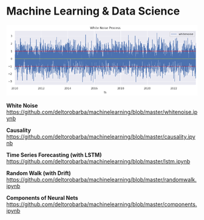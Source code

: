 # Machine Learning & Data Science

<img src="https://raw.githubusercontent.com/deltorobarba/repo/master/whitenoise.png" alt="White Noise">

<b>White Noise</b><br>
https://github.com/deltorobarba/machinelearning/blob/master/whitenoise.ipynb

<b>Causality</b><br>
https://github.com/deltorobarba/machinelearning/blob/master/causality.ipynb

<b>Time Series Forecasting (with LSTM)</b><br>
https://github.com/deltorobarba/machinelearning/blob/master/lstm.ipynb

<b>Random Walk (with Drift)</b><br>
https://github.com/deltorobarba/machinelearning/blob/master/randomwalk.ipynb

<b>Components of Neural Nets </b><br>
https://github.com/deltorobarba/machinelearning/blob/master/components.ipynb
